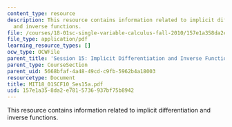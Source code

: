 ```yaml
---
content_type: resource
description: This resource contains information related to implicit differentiation
  and inverse functions.
file: /courses/18-01sc-single-variable-calculus-fall-2010/157e1a358da2e7815736937bf75b8942_MIT18_01SCF10_Ses15a.pdf
file_type: application/pdf
learning_resource_types: []
ocw_type: OCWFile
parent_title: 'Session 15: Implicit Differentiation and Inverse Functions'
parent_type: CourseSection
parent_uid: 5668bfaf-4a48-49cd-c9fb-5962b4a18003
resourcetype: Document
title: MIT18_01SCF10_Ses15a.pdf
uid: 157e1a35-8da2-e781-5736-937bf75b8942
---
```

This resource contains information related to implicit differentiation and inverse functions.

